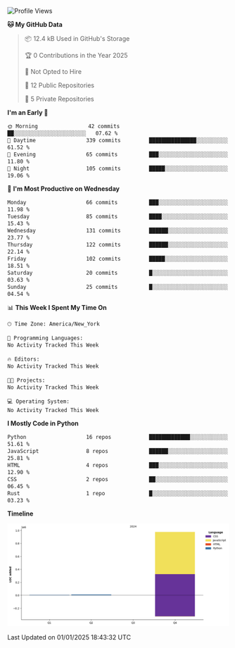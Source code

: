 <!--START_SECTION:waka-->
![Profile Views](http://img.shields.io/badge/Profile%20Views-0-blue)

**🐱 My GitHub Data** 

> 📦 12.4 kB Used in GitHub's Storage 
 > 
> 🏆 0 Contributions in the Year 2025
 > 
> 🚫 Not Opted to Hire
 > 
> 📜 12 Public Repositories 
 > 
> 🔑 5 Private Repositories 
 > 
**I'm an Early 🐤** 

```text
🌞 Morning                42 commits          ██░░░░░░░░░░░░░░░░░░░░░░░   07.62 % 
🌆 Daytime                339 commits         ███████████████░░░░░░░░░░   61.52 % 
🌃 Evening                65 commits          ███░░░░░░░░░░░░░░░░░░░░░░   11.80 % 
🌙 Night                  105 commits         █████░░░░░░░░░░░░░░░░░░░░   19.06 % 
```
📅 **I'm Most Productive on Wednesday** 

```text
Monday                   66 commits          ███░░░░░░░░░░░░░░░░░░░░░░   11.98 % 
Tuesday                  85 commits          ████░░░░░░░░░░░░░░░░░░░░░   15.43 % 
Wednesday                131 commits         ██████░░░░░░░░░░░░░░░░░░░   23.77 % 
Thursday                 122 commits         ██████░░░░░░░░░░░░░░░░░░░   22.14 % 
Friday                   102 commits         █████░░░░░░░░░░░░░░░░░░░░   18.51 % 
Saturday                 20 commits          █░░░░░░░░░░░░░░░░░░░░░░░░   03.63 % 
Sunday                   25 commits          █░░░░░░░░░░░░░░░░░░░░░░░░   04.54 % 
```


📊 **This Week I Spent My Time On** 

```text
🕑︎ Time Zone: America/New_York

💬 Programming Languages: 
No Activity Tracked This Week

🔥 Editors: 
No Activity Tracked This Week

🐱‍💻 Projects: 
No Activity Tracked This Week

💻 Operating System: 
No Activity Tracked This Week
```

**I Mostly Code in Python** 

```text
Python                   16 repos            █████████████░░░░░░░░░░░░   51.61 % 
JavaScript               8 repos             ██████░░░░░░░░░░░░░░░░░░░   25.81 % 
HTML                     4 repos             ███░░░░░░░░░░░░░░░░░░░░░░   12.90 % 
CSS                      2 repos             ██░░░░░░░░░░░░░░░░░░░░░░░   06.45 % 
Rust                     1 repo              █░░░░░░░░░░░░░░░░░░░░░░░░   03.23 % 
```



**Timeline**

![Lines of Code chart](https://raw.githubusercontent.com/SacredFall/SacredFall/main/assets/bar_graph.png)


 Last Updated on 01/01/2025 18:43:32 UTC
<!--END_SECTION:waka-->
